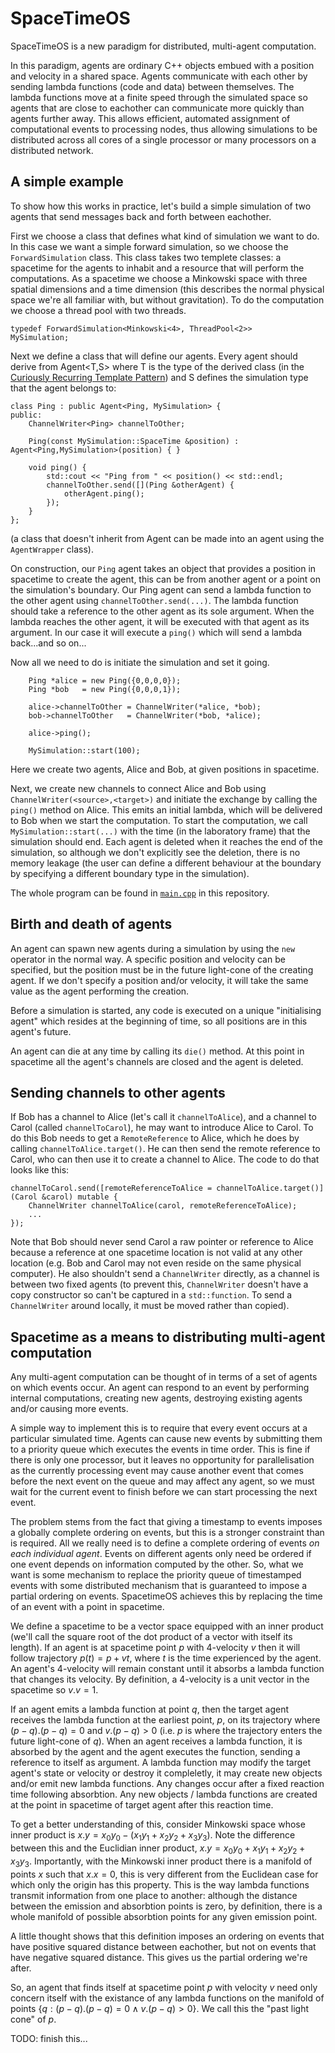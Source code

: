 # SpaceTimeOS

SpaceTimeOS is a new paradigm for distributed, multi-agent computation.

In this paradigm, agents are ordinary C++ objects embued with a position and velocity in a shared space. Agents communicate with each other by sending lambda functions (code and data) between themselves. The lambda functions move at a finite speed through the simulated space so agents that are close to eachother can communicate more quickly than agents further away. This allows efficient, automated assignment of computational events to processing nodes, thus allowing simulations to be distributed across all cores of a single processor or many processors on a distributed network. 

## A simple example

To show how this works in practice, let's build a simple simulation of two agents that send messages back and forth between eachother.

First we choose a class that defines what kind of simulation we want to do. In this case we want a simple forward simulation, so we choose the `ForwardSimulation` class. This class takes two templete classes: a spacetime for the agents to inhabit and a resource that will perform the computations. As a spacetime we choose a Minkowski space with three spatial dimensions and a time dimension (this describes the normal physical space we're all familiar with, but without gravitation). To do the computation we choose a thread pool with two threads.
```
typedef ForwardSimulation<Minkowski<4>, ThreadPool<2>>      MySimulation;
```

Next we define a class that will define our agents. Every agent should derive from Agent<T,S> where T is the type of the derived class (in the [Curiously Recurring Template Pattern](https://en.wikipedia.org/wiki/Curiously_recurring_template_pattern)) and S defines the simulation type that the agent belongs to:
```
class Ping : public Agent<Ping, MySimulation> {
public:
    ChannelWriter<Ping> channelToOther;

    Ping(const MySimulation::SpaceTime &position) : Agent<Ping,MySimulation>(position) { }

    void ping() {
        std::cout << "Ping from " << position() << std::endl;
        channelToOther.send([](Ping &otherAgent) {
            otherAgent.ping();
        });
    }
};
```
(a class that doesn't inherit from Agent can be made into an agent using the `AgentWrapper` class).

On construction, our `Ping` agent takes an object that provides a position in spacetime to create the agent, this can be from another agent or a point on the simulation's boundary. Our Ping agent can send a lambda function to the other agent using `channelToOther.send(...)`. The lambda function should take a reference to the other agent as its sole argument. When the lambda reaches the other agent, it will be executed with that agent as its argument. In our case it will execute a `ping()` which will send a lambda back...and so on...

Now all we need to do is initiate the simulation and set it going.
```
    Ping *alice = new Ping({0,0,0,0});
    Ping *bob   = new Ping({0,0,0,1});

    alice->channelToOther = ChannelWriter(*alice, *bob);
    bob->channelToOther   = ChannelWriter(*bob, *alice);

    alice->ping();

    MySimulation::start(100);
```
Here we create two agents, Alice and Bob, at given positions in spacetime. 

Next, we create new channels to connect Alice and Bob using `ChannelWriter(<source>,<target>)` and initiate the exchange by calling the `ping()` method on Alice. This emits an initial lambda, which will be delivered to Bob when we start the computation. To start the computation, we call `MySimulation::start(...)` with the time (in the laboratory frame) that the simulation should end. Each agent is deleted when it reaches the end of the simulation, so although we don't explicitly see the deletion, there is no memory leakage (the user can define a different behaviour at the boundary by specifying a different boundary type in the simulation).

The whole program can be found in [`main.cpp`](src/main.cpp) in this repository.

## Birth and death of agents

An agent can spawn new agents during a simulation by using the `new` operator in the normal way. A specific position and velocity can be specified, but the position must be in the future light-cone of the creating agent. If we don't specify a position and/or velocity, it will take the same value as the agent performing the creation.

Before a simulation is started, any code is executed on a unique "initialising agent" which resides at the beginning of time, so all positions are in this agent's future.

An agent can die at any time by calling its `die()` method. At this point in spacetime all the agent's channels are closed and the agent is deleted.

## Sending channels to other agents

If Bob has a channel to Alice (let's call it `channelToAlice`), and a channel to Carol (called `channelToCarol`), he may want to introduce Alice to Carol. To do this Bob needs to get a `RemoteReference` to Alice, which he does by calling `channelToAlice.target()`. He can then send the remote reference to Carol, who can then use it to create a channel to Alice. The code to do that looks like this:
```
channelToCarol.send([remoteReferenceToAlice = channelToAlice.target()](Carol &carol) mutable {
    ChannelWriter channelToAlice(carol, remoteReferenceToAlice);
    ...
});
``` 

Note that Bob should never send Carol a raw pointer or reference to Alice because a reference at one spacetime location is not valid at any other location (e.g. Bob and Carol may not even reside on the same physical computer). He also shouldn't send a `ChannelWriter` directly, as a channel is between two fixed agents (to prevent this, `ChannelWriter` doesn't have a copy constructor so can't be captured in a `std::function`. To send a `ChannelWriter` around locally, it must be moved rather than copied).

## Spacetime as a means to distributing multi-agent computation

Any multi-agent computation can be thought of in terms of a set of agents on which events occur. An agent can respond to an event by performing internal computations, creating new agents, destroying existing agents and/or causing more events.

A simple way to implement this is to require that every event occurs at a particular simulated time. Agents can cause new events by submitting them to a priority queue which executes the events in time order. This is fine if there is only one processor, but it leaves no opportunity for parallelisation as the currently processing event may cause another event that comes before the next event on the queue and may affect any agent, so we must wait for the current event to finish before we can start processing the next event.

The problem stems from the fact that giving a timestamp to events imposes a globally complete ordering on events, but this is a stronger constraint than is required. All we really need is to define a complete ordering of events *on each individual agent*. Events on different agents only need be ordered if one event depends on information computed by the other. So, what we want is some mechanism to replace the priority queue of timestamped events with some distributed mechanism that is guaranteed to impose a partial ordering on events. SpacetimeOS achieves this by replacing the time of an event with a point in spacetime.

We define a spacetime to be a vector space equipped with an inner product (we'll call the square root of the dot product of a vector with itself its length). If an agent is at spacetime point $p$ with 4-velocity $v$ then it will follow trajectory $p(t) = p + vt$, where $t$ is the time experienced by the agent. An agent's 4-velocity will remain constant until it absorbs a lambda function that changes its velocity. By definition, a 4-velocity is a unit vector in the spacetime so $v.v = 1$.

If an agent emits a lambda function at point $q$, then the target agent receives the lambda function at the earliest point, $p$, on its trajectory where $(p-q).(p-q) = 0$ and $v.(p-q) > 0$ (i.e. $p$ is where the trajectory enters the future light-cone of $q$). When an agent receives a lambda function, it is absorbed by the agent and the agent executes the function, sending a reference to itself as argument. A lambda function may modify the target agent's state or velocity or destroy it compleletly, it may create new objects and/or emit new lambda functions. Any changes occur after a fixed reaction time following absorbtion. Any new objects / lambda functions are created at the point in spacetime of target agent after this reaction time.

To get a better understanding of this, consider Minkowski space whose inner product is $x.y = x_0y_0 - (x_1y_1 + x_2y_2 + x_3y_3)$. Note the difference between this and the Euclidian inner product, $x.y = x_0y_0 + x_1y_1 + x_2y_2 + x_3y_3$. Importantly, with the Minkowski inner product there is a manifold of points $x$ such that $x.x=0$, this is very different from the Euclidean case for which only the origin has this property. This is the way lambda functions transmit information from one place to another: although the distance between the emission and absorbtion points is zero, by definition, there is a whole manifold of possible absorbtion points for any given emission point.

A little thought shows that this definition imposes an ordering on events that have positive squared distance between eachother, but not on events that have negative squared distance. This gives us the partial ordering we're after.

So, an agent that finds itself at spacetime point $p$ with velocity $v$ need only concern itself with the existance of any lambda functions on the manifold of points $\left\{q : (p-q).(p-q)=0 \wedge v.(p-q)>0 \right\}$. We call this the "past light cone" of $p$.

TODO: finish this...

